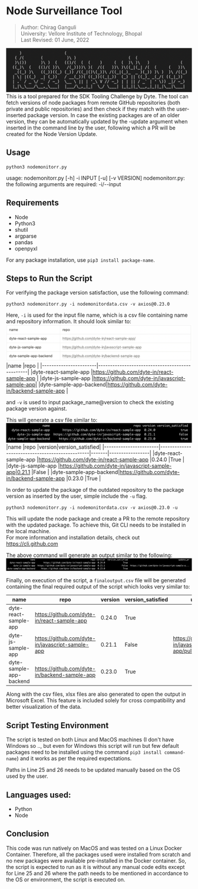 # Node Surveillance Tool

> Author: Chirag Ganguli <br>
> University: Vellore Institute of Technology, Bhopal <br>
> Last Revised: 01 June, 2022 <br>

![](./images/logo.png)
<br>
This is a tool prepared for the SDK Tooling Challenge by Dyte. The tool can fetch versions of node packages from remote GitHub repositories (both private and public repositories) and then check if they match with the user-inserted package version. In case the existing packages are of an older version, they can be automatically updated by the -update argument when inserted in the command line by the user, following which a PR will be created for the Node Version Update.

## Usage

```python3
python3 nodemonitorr.py
```

usage: nodemonitorr.py [-h] -i INPUT [-u] [-v VERSION]
nodemonitorr.py: the following arguments are required: -i/--input

## Requirements

- Node
- Python3
- shutil
- argparse
- pandas
- openpyxl

For any package installation, use `pip3 install package-name`.


## Steps to Run the Script

For verifying the package version satisfaction, use the following command:

```python3
python3 nodemonitorr.py -i nodemonitordata.csv -v axios@0.23.0
```

Here, `-i` is used for the input file name, which is a csv file containing name and repository information. It should look similar to:
![](./images/csveg1.png) <br>
|name                   |repo                                            |
|-----------------------|------------------------------------------------|
|dyte-react-sample-app  |https://github.com/dyte-in/react-sample-app     |
|dyte-js-sample-app     |https://github.com/dyte-in/javascript-sample-app|
|dyte-sample-app-backend|https://github.com/dyte-in/backend-sample-app   |

and `-v` is used to input package_name@version to check the existing package version against.

This will generate a csv file similar to:
![](./images/csveg2.png) <br>
|name                   |repo                                            |version|version_satisfied|
|-----------------------|------------------------------------------------|-------|-----------------|
|dyte-react-sample-app  |https://github.com/dyte-in/react-sample-app     |0.24.0 |True             |
|dyte-js-sample-app     |https://github.com/dyte-in/javascript-sample-app|0.21.1 |False            |
|dyte-sample-app-backend|https://github.com/dyte-in/backend-sample-app   |0.23.0 |True             |


In order to update the package of the outdated repository to the package version as inserted by the user, simple include the `-u` flag.

```python3
python3 nodemonitorr.py -i nodemonitordata.csv -v axios@0.23.0 -u
```

This will update the node package and create a PR to the remote repository with the updated package. To achieve this, Git CLI needs to be installed in the local machine. <br>
For more information and installation details, check out https://cli.github.com

The above command will generate an output similar to the following:
![](./images/csveg3.png)

Finally, on execution of the script, a `finaloutput.csv` file will be generated containing the final required output of the script which looks very similar to:

|name                   |repo                                            |version|version_satisfied|update_pr                                               |
|-----------------------|------------------------------------------------|-------|-----------------|--------------------------------------------------------|
|dyte-react-sample-app  |https://github.com/dyte-in/react-sample-app     |0.24.0 |True             |                                                        |
|dyte-js-sample-app     |https://github.com/dyte-in/javascript-sample-app|0.21.1 |False            |https://github.com/dyte-in/javascript-sample-app/pull/95|
|dyte-sample-app-backend|https://github.com/dyte-in/backend-sample-app   |0.23.0 |True             |                                                        |

Along with the csv files, xlsx files are also generated to open the output in Microsoft Excel. This feature is included solely for cross compatibility and better visualization of the data.


## Script Testing Environment

The script is tested on both Linux and MacOS machines (I don't have Windows so .., but even for Windows this script will run but few default packages need to be installed using the command `pip3 install command-name`) and it works as per the required expectations. <br>

Paths in Line 25 and 26 needs to be updated manually based on the OS used by the user.

## Languages used:

- Python
- Node

## Conclusion

This code was run natively on MacOS and was tested on a Linux Docker Container. Therefore, all the packages used were installed from scratch and no new packages were available pre-installed in the Docker container. So, the script is expected to run as it is without any manual code edits except for Line 25 and 26 where the path needs to be mentioned in accordance to the OS or environment, the script is executed on.
